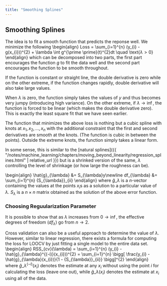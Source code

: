 ```yaml
---
title: "Smoothing Splines"
---
```


## Smoothing Splines

The idea is to fit a smooth function that predicts the reponse well. We minimize the following
\begin{align}
        Loss = \sum_{i=1}^{n} (y_{i} - g(x_{i}))^{2} + \lambda \int g^{\prime \prime}(t)^{2}dt \quad \text{$\lambda > 0$}
    \end{align}
which can be decomposed into two parts, the first part encourages the function $g$ to fit the data well and the second part encourages the function to be smooth throughout.

If the function is constant or straight line, the double derivative is zero while on the other extreme, if the function changes rapidly, double derivative will also take large values.


When $\lambda$ is zero, the function simply takes the values of $y$ and thus becomes very jumpy (introducing high variance). On the other extreme, if $\lambda \to \inf$, the function is forced to be linear (which makes the double derivative zero). This is exactly the least square fit that we have seen earlier.


The function that minimizes the above loss is nothing but a cubic spline with knots at $x_{1}, x_{2}, \ldots, x_{n}$ with the additional constraint that the first and second derivatives are smooth at the knots. (The function is cubic in between the points). Outside the extreme knots, the function simply takes a linear form.

In some sense, this is similar to the [natural splines]({{ "/notes/machine_learning/chapters/moving_beyond_linearity/regression_splines.html" | relative_url }}) but is a shrinked version of the same, $\lambda$ controlling the level of shrinkage (or how large the roughness can be).

\begin{align}
        \hat{g}\_{\lambda} &= S_{\lambda}y\newline
        df_{\lambda} &= \sum_{i=1}^{n} \{S_{\lambda}\}\_{ii}
    \end{align}
where $\hat{g}\_{\lambda}$ is a $n$-vector containing the values at the points $x_{i}$s as a solution to a particular value of $\lambda$. $S_{\lambda}$ is a $n\times n$ matrix obtained as the solution of the above error function.

### Choosing Reguularization Parameter

It is possible to show that as $\lambda$ increases from $0 \to \inf$, the effective degrees of freedom ($df_{\lambda}$) go from $n \to 2$.


Cross validation can also be a useful approach to determine the value of $\lambda$. However, similar to linear regression, there exists a formula for computing the loss for LOOCV by just fitting a single model to the entire data set.
\begin{align}
        RSS_{cv}(\lambda) = \sum_{i=1}^{n} (y_{i} - \hat{g}\_{\lambda}^{(-i)}(x_{i}))^{2} = \sum_{i=1}^{n} \bigg[ \frac{y_{i} - \hat{g}\_{\lambda}(x_{i})}{1 - \{S_{\lambda}\}\_{ii}} \bigg]^{2}
    \end{align}
where $\hat{g}\_{\lambda}^{(-i)}(x_{i})$ denotes the estimate at any $x_{i}$ without using the point $i$ for calculating the loss (leave one out), while $\hat{g}\_{\lambda}(x_{i})$ denotes the estimate at $x_{i}$ using all of the data.
